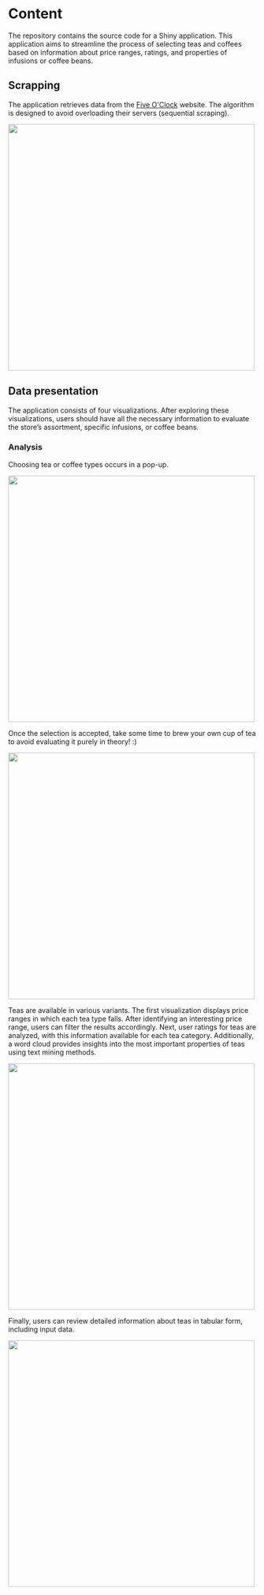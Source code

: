 # Content
The repository contains the source code for a Shiny application. This application aims to streamline the process of selecting teas and coffees based on information about price ranges, ratings, and properties of infusions or coffee beans.
## Scrapping
The application retrieves data from the [Five O'Clock](https://fiveoclock.eu) website. The algorithm is designed to avoid overloading their servers (sequential scraping). 

<img src="https://github.com/StellAuror/time40/assets/100155329/d21ac325-7b24-4cfe-82f6-f640eb6cfabf" width="500" />

## Data presentation
The application consists of four visualizations. After exploring these visualizations, users should have all the necessary information to evaluate the store’s assortment, specific infusions, or coffee beans.

### Analysis
Choosing tea or coffee types occurs in a pop-up.

<img src="https://github.com/StellAuror/time40/assets/100155329/0cf4e772-1a2c-424a-885e-a12876c87690" width="500" />

Once the selection is accepted, take some time to brew your own cup of tea to avoid evaluating it purely in theory! :)

<img src="https://github.com/StellAuror/time40/assets/100155329/ca1aa14b-da24-414f-a488-edc475d2de87" width="500" />

Teas are available in various variants. The first visualization displays price ranges in which each tea type falls. After identifying an interesting price range, users can filter the results accordingly. Next, user ratings for teas are analyzed, with this information available for each tea category. Additionally, a word cloud provides insights into the most important properties of teas using text mining methods.

<img src="https://github.com/StellAuror/time40/assets/100155329/a6a2dde3-6682-4071-8642-e20f979168af" width="500" />

Finally, users can review detailed information about teas in tabular form, including input data.

<img src="https://github.com/StellAuror/time40/assets/100155329/cc68e67d-b9e7-4a16-8d72-3be477ebe46a" width="500" />


